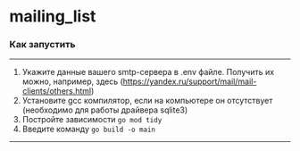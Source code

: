 # mailing_list
### Как запустить
--------
1. Укажите данные вашего smtp-сервера в .env файле. Получить их можно, например, здесь (https://yandex.ru/support/mail/mail-clients/others.html)
2. Установите gcc компилятор, если на компьютере он отсутствует (необходимо для работы драйвера sqlite3)
3. Постройте зависимости ```go mod tidy```
3. Введите команду 
```go build -o main```
--------
